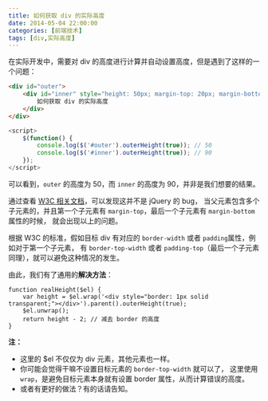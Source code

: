 ```yaml
---
title: 如何获取 div 的实际高度
date: 2014-05-04 22:00:00
categories: [前端技术]
tags: [div,实际高度]
---
```


在实际开发中，需要对 div 的高度进行计算并自动设置高度，但是遇到了这样的一个问题：

```html
<div id="outer">
    <div id="inner" style="height: 50px; margin-top: 20px; margin-bottom: 20px;">
        如何获取 div 的实际高度
    </div>
</div>
```

```js
<script>
    $(function() {
        console.log($('#outer').outerHeight(true)); // 50
        console.log($('#inner').outerHeight(true)); // 90
    });
</script>
```

可以看到，```outer``` 的高度为 50，而 ```inner``` 的高度为 90，并非是我们想要的结果。

通过查看 [W3C 相关文档](http://www.w3.org/TR/CSS21/box.html#collapsing-margins)，可以发现这并不是 jQuery 的 bug，
当父元素包含多个子元素的，并且第一个子元素有 ```margin-top```，最后一个子元素有 ```margin-bottom``` 属性的时候，
就会出现以上的问题。

根据 W3C 的标准，假如目标 div 有对应的 ```border-width``` 或者 ```padding```属性，例如对于第一个子元素，
有 ```border-top-width``` 或者 ```padding-top```（最后一个子元素同理），就可以避免这种情况的发生。

由此，我们有了通用的**解决方法**：

```
function realHeight($el) {
    var height = $el.wrap('<div style="border: 1px solid transparent;"></div>').parent().outerHeight(true);
    $el.unwrap();
    return height - 2; // 减去 border 的高度
}
```

**注：**

* 这里的 $el 不仅仅为 div 元素，其他元素也一样。
* 你可能会觉得干嘛不设置目标元素的 ```border-top-width``` 就可以了，
这里使用 ```wrap```，是避免目标元素本身就有设置 border 属性，从而计算错误的高度。
* 或者有更好的做法？有的话请告知。